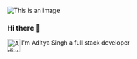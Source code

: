 ![This is an image](https://www.mangoitsolutions.com/wp-content/uploads/2022/01/becomeamernstackdeveloper-mobile-300x279.png)

### Hi there 👋
<a href="https://www.linkedin.com/in/aditya-singh-ad69/">
  <img align="left" alt="Aditya's LinkedIN" width="30px" src="https://raw.githubusercontent.com/peterthehan/peterthehan/master/assets/linkedin.svg" />
</a>

I'm Aditya Singh a full stack developer

<!--
**Adi-ty/Adi-ty** is a ✨ _special_ ✨ repository because its `README.md` (this file) appears on your GitHub profile.

Here are some ideas to get you started:

- 🔭 I’m currently working on ...
- 🌱 I’m currently learning ...
- 👯 I’m looking to collaborate on ...
- 🤔 I’m looking for help with ...
- 💬 Ask me about ...
- 📫 How to reach me: ...
- 😄 Pronouns: ...
- ⚡ Fun fact: ...
-->

